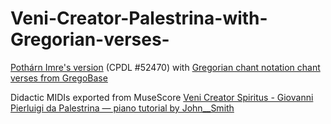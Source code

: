 # Veni-Creator-Palestrina-with-Gregorian-verses-
[Pothárn Imre's version](https://www.cpdl.org/wiki/index.php/Veni_Creator_Spiritus_(Giovanni_Pierluigi_da_Palestrina)#Music_files) (CPDL #52470) with [Gregorian chant notation chant verses from GregoBase](https://gregobase.selapa.net/chant.php?id=2923)

Didactic MIDIs exported from MuseScore [Veni Creator Spiritus - Giovanni Pierluigi da Palestrina — piano tutorial by John__Smith](https://musescore.com/user/33131263/scores/5789847)

